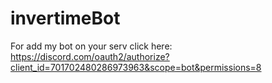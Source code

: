 # invertimeBot
For add my bot on your serv click here: https://discord.com/oauth2/authorize?client_id=701702480286973963&scope=bot&permissions=8
